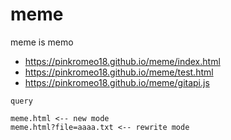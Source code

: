 # meme
meme is memo

- https://pinkromeo18.github.io/meme/index.html
- https://pinkromeo18.github.io/meme/test.html
- https://pinkromeo18.github.io/meme/gitapi.js

```
query

meme.html <-- new mode
meme.html?file=aaaa.txt <-- rewrite mode

```
